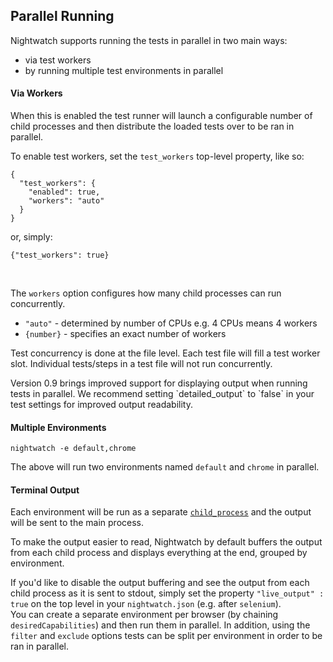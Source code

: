 ## Parallel Running

Nightwatch supports running the tests in parallel in two main ways: 
- via test workers
- by running multiple test environments in parallel

#### Via Workers

When this is enabled the test runner will launch a configurable number of child processes and then distribute the loaded tests over to be ran in parallel.

To enable test workers, set the `test_workers` top-level property, like so:

<pre><code class="language-javascript">{
  "test_workers": {
    "enabled": true,
    "workers": "auto"
  }
}
</code></pre>

or, simply:

<pre><code class="language-javascript">{"test_workers": true}</code></pre>

<br>

The `workers` option configures how many child processes can run concurrently.

- `"auto"` - determined by number of CPUs e.g. 4 CPUs means 4 workers
- `{number}` - specifies an exact number of workers

Test concurrency is done at the file level. Each test file will fill a test worker slot. Individual tests/steps in a test file will not run concurrently.

<div class="alert alert-warning">
Version 0.9 brings improved support for displaying output when running tests in parallel. We recommend setting `detailed_output` to `false` in your test settings for improved output readability.
</div>

#### Multiple Environments

<pre><code class="language-bash">nightwatch -e default,chrome</code></pre>

The above will run two environments named `default` and `chrome` in parallel.

#### Terminal Output

Each environment will be run as a separate [`child_process`](https://nodejs.org/api/child_process.html) and the output will be sent to the main process.

To make the output easier to read, Nightwatch by default buffers the output from each child process and displays everything at the end, grouped by environment.

<div class="alert alert-warning">
  If you'd like to disable the output buffering and see the output from each child process as it is sent to stdout, simply set the property <code>"live_output" : true</code> on the top level in your <code>nightwatch.json</code> (e.g. after <code>selenium</code>).
</div>

<div class="alert alert-info">
  You can create a separate environment per browser (by chaining <code>desiredCapabilities</code>) and then run them in parallel. In addition, using the <code>filter</code> and <code>exclude</code> options tests can be split per environment in order to be ran in parallel.
</div>
